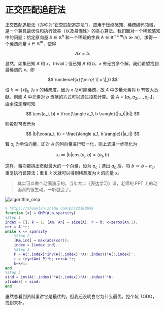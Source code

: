 # 正交匹配追赶法

正交匹配追赶法（亦称为“正交匹配追踪法”），应用于压缩感知、稀疏编码领域，是一个兼具最优性和执行效率（以及易懂性）的贪心算法。我们面对一个稀疏感知中的问题：给定原向量 $b\in \mathbb{R}^n$ 和一个稀疏的字典 $A\in \mathbb{R}^{n\times m}(n\gg m)$，求得一个稀疏向量 $x\in\mathbb{R}^m$，使得

$$
Ax = b.
$$

显然，如果已知 $A$ 和 $x$，trivial；但已知 $A$ 和 $b$，$x$ 有无穷多个解。我们希望找到最稀疏的 $x$，即

$$
\underset{x}{\min}\ \| x \|_0
$$

设 $k \coloneqq \| x \|_0$ 为 $x$ 的稀疏度。因为 $x$ 尽可能稀疏，故 $A$ 中少量元素对 $b$ 有较大贡献。刻画 $A$ 中元素对 $b$ 贡献的方式可以通过投影计算。设 $A = [a_1, a_2, \ldots, a_m]$，由余弦定理可知

$$
\cos(a_i, b) = \frac{\langle a_1, b \rangle}{|a_i||b|}
$$

则投影可表示为

$$
|b|\cos(a_i, b) = \frac{\langle a_1, b \rangle}{|a_i|}
$$

若 $a_i$ 为单位向量，即对 $A$ 的列向量进行归一化，则上式进一步简化为

$$
x_i \coloneqq |b|\cos(a_i, b) = \langle a_1, b \rangle
$$

这样，每次能挑出贡献最大的一个向量，设为 $a_c$；选出 $a_c$ 后，将 $b \coloneqq b - a_c$，重复执行该算法；重复 $k$ 次就可以得到稀疏度为 $k$ 的向量 $x$。

> 其实可以做个动画演示的，当年大二《表达学习》课，老师的 PPT 上的动画真的很生动，一听就会了。

![algorithm_omp](algorithm_omp.png)

```matlab
% https://zhuanlan.zhihu.com/p/322180659
function [x] = OMP(A,b,sparsity)
%Step 1
index = []; k = 1; [Am, An] = size(A); r = b; x=zeros(An,1);
cor = A'*r;
while k <= sparsity
    %Step 2
    [Rm,ind] = max(abs(cor));
    index = [index ind];
    %Step 3
    P = A(:,index)*inv(A(:,index)'*A(:,index))*A(:,index)';
    r = (eye(Am)-P)*b; cor=A'*r;
    k=k+1;
end
%Step 5
xind = inv(A(:,index)'*A(:,index))*A(:,index)'*b;
x(index) = xind;
end
```

虽然总看到资料里讲它是最优的，但我还没明白它为什么最优。挖个坑 TODO，找到来补。

[^andersen]: Orthogonal Matching Pursuit Algorithm: A brief introduction. Andersen Ang. Department of Combinatorics and Optimization, University of Waterloo, Waterloo, Canada. <https://angms.science>
